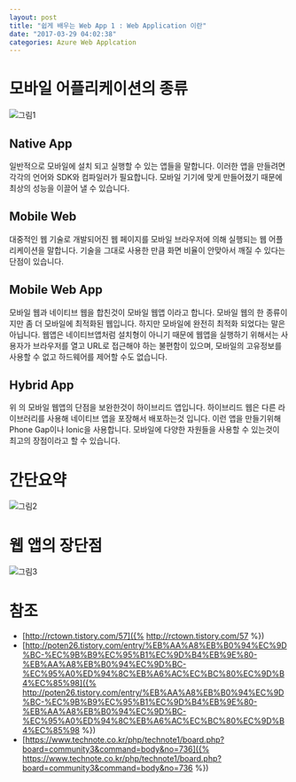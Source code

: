 ```yaml
---
layout: post
title: "쉽게 배우는 Web App 1 : Web Application 이란"
date: "2017-03-29 04:02:38"
categories: Azure Web Applcation
---
```

# 모바일 어플리케이션의 종류

![그림1](https://azureforbeginner.blob.core.windows.net/images/webapp3.png)

## Native App
일반적으로 모바일에 설치 되고 실행할 수 있는 앱들을 말합니다. 이러한 앱을 만들려면 각각의 언어와 SDK와 컴파일러가 필요합니다. 모바일 기기에 맞게 만들어졌기 때문에 최상의 성능을 이끌어 낼 수 있습니다.

## Mobile Web
대중적인 웹 기술로 개발되어진 웹 페이지를 모바일 브라우저에 의해 실행되는 웹 어플리케이션을 말합니다. 기술을 그대로 사용한 만큼 화면 비율이 안맞아서 깨질 수 있다는 단점이 있습니다.

## Mobile Web App
모바일 웹과 네이티브 웹을 합친것이 모바일 웹앱 이라고 합니다. 모바일 웹의 한 종류이지만 좀 더 모바일에 최적화된 웹입니다. 하지만 모바일에 완전히 최적화 되었다는 말은 아닙니다. 웹앱은 네이티브앱처럼 설치형이 아니기 때문에 웹앱을 실행하기 위해서는 사용자가 브라우저를 열고 URL로 접근해야 하는 불편함이 있으며, 모바일의 고유정보를 사용할 수 없고 하드웨어를 제어할 수도 없습니다.

## Hybrid App
위 의 모바일 웹앱의 단점을 보완한것이 하이브리드 앱입니다. 하이브리드 웹은 다른 라이브러리를 사용해 네이티브 앱을 포장해서 배포하는것 입니다. 이런 앱을 만들기위해 Phone Gap이나 Ionic을 사용합니다. 모바일에 다양한 자원들을 사용할 수 있는것이 최고의 장점이라고 할 수 있습니다.

# 간단요약
![그림2](https://azureforbeginner.blob.core.windows.net/images/webapp3.jpg)

# 웹 앱의 장단점
![그림3](https://azureforbeginner.blob.core.windows.net/images/webapp.jpg)

# 참조
* [http://rctown.tistory.com/57]({% http://rctown.tistory.com/57 %})
* [http://poten26.tistory.com/entry/%EB%AA%A8%EB%B0%94%EC%9D%BC-%EC%9B%B9%EC%95%B1%EC%9D%B4%EB%9E%80-%EB%AA%A8%EB%B0%94%EC%9D%BC-%EC%95%A0%ED%94%8C%EB%A6%AC%EC%BC%80%EC%9D%B4%EC%85%98]({% http://poten26.tistory.com/entry/%EB%AA%A8%EB%B0%94%EC%9D%BC-%EC%9B%B9%EC%95%B1%EC%9D%B4%EB%9E%80-%EB%AA%A8%EB%B0%94%EC%9D%BC-%EC%95%A0%ED%94%8C%EB%A6%AC%EC%BC%80%EC%9D%B4%EC%85%98 %})
* [https://www.technote.co.kr/php/technote1/board.php?board=community3&command=body&no=736]({% https://www.technote.co.kr/php/technote1/board.php?board=community3&command=body&no=736 %})
